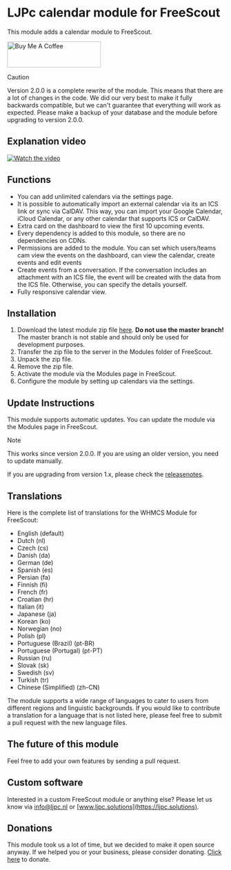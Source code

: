# LJPc calendar module for FreeScout

This module adds a calendar module to FreeScout.

<a href="https://www.buymeacoffee.com/Lars-" target="_blank"><img src="https://cdn.buymeacoffee.com/buttons/v2/default-orange.png" alt="Buy Me A Coffee" height="60" style="height: 60px !important;width: 217px !important;" ></a>

> [!CAUTION]
> Version 2.0.0 is a complete rewrite of the module. This means that there are a lot of changes in the code. We did our very best to make it fully backwards compatible, but we can't guarantee that everything will work as expected. Please
> make a backup of your database and the module before upgrading to version 2.0.0.

## Explanation video

[![Watch the video](https://resources.ljpc.network/freescout-modules/calendar/video-thumbnail-with-overlay.png)](https://videos.ljpc.nl/view?m=18xtdDMS2)

## Functions

- You can add unlimited calendars via the settings page.
- It is possible to automatically import an external calendar via its an ICS link or sync via CalDAV. This way, you can import your Google Calendar, iCloud Calendar, or any other calendar that supports ICS or CalDAV.
- Extra card on the dashboard to view the first 10 upcoming events.
- Every dependency is added to this module, so there are no dependencies on CDNs.
- Permissions are added to the module. You can set which users/teams cam view the events on the dashboard, can view the calendar, create events and edit events
- Create events from a conversation. If the conversation includes an attachment with an ICS file, the event will be created with the data from the ICS file. Otherwise, you can specify the details yourself.
- Fully responsive calendar view.

## Installation

1. Download the latest module zip file [here](https://resources.ljpc.network/freescout-modules/calendar/latest.zip). **Do not use the master branch!** The master branch is not stable and should only be used for development
   purposes.
2. Transfer the zip file to the server in the Modules folder of FreeScout.
3. Unpack the zip file.
4. Remove the zip file.
5. Activate the module via the Modules page in FreeScout.
6. Configure the module by setting up calendars via the settings.

## Update Instructions

This module supports automatic updates. You can update the module via the Modules page in FreeScout.

> [!NOTE]  
> This works since version 2.0.0. If you are using an older version, you need to update manually.

If you are upgrading from version 1.x, please check the [releasenotes](https://github.com/LJPc-solutions/freescout-calendar-module/releases/tag/2.0.0).

## Translations

Here is the complete list of translations for the WHMCS Module for FreeScout:

- English (default)
- Dutch (nl)
- Czech (cs)
- Danish (da)
- German (de)
- Spanish (es)
- Persian (fa)
- Finnish (fi)
- French (fr)
- Croatian (hr)
- Italian (it)
- Japanese (ja)
- Korean (ko)
- Norwegian (no)
- Polish (pl)
- Portuguese (Brazil) (pt-BR)
- Portuguese (Portugal) (pt-PT)
- Russian (ru)
- Slovak (sk)
- Swedish (sv)
- Turkish (tr)
- Chinese (Simplified) (zh-CN)

The module supports a wide range of languages to cater to users from different regions and linguistic backgrounds. If you would like to contribute a translation for a language that is not listed here, please feel free to submit a pull
request with the new language files.

## The future of this module

Feel free to add your own features by sending a pull request.

## Custom software

Interested in a custom FreeScout module or anything else? Please let us know
via [info@ljpc.nl](mailto:info@ljpc.nl?subject=Calendar%20module) or [www.ljpc.solutions](https://ljpc.solutions).

## Donations

This module took us a lot of time, but we decided to make it open source anyway. If we helped you or your business,
please consider donating.
[Click here](https://www.buymeacoffee.com/Lars-) to donate.



